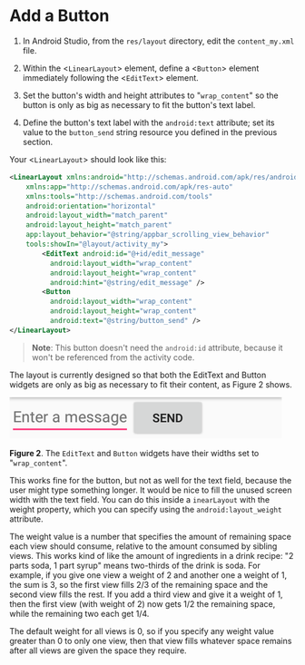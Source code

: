 # Add a Button

1.	In Android Studio, from the `res/layout` directory, edit the `content_my.xml` file.

2.	Within the <`LinearLayout`> element, define a <`Button`> element immediately following the <`EditText`> element.

3.	Set the button's width and height attributes to "`wrap_content`" so the button is only as big as necessary to fit the button's text label.

4.	Define the button's text label with the `android:text` attribute; set its value to the `button_send` string resource you defined in the previous section.

Your <`LinearLayout`> should look like this:

```xml
<LinearLayout xmlns:android="http://schemas.android.com/apk/res/android"
    xmlns:app="http://schemas.android.com/apk/res-auto"
    xmlns:tools="http://schemas.android.com/tools"
    android:orientation="horizontal"
    android:layout_width="match_parent"
    android:layout_height="match_parent"
    app:layout_behavior="@string/appbar_scrolling_view_behavior"
    tools:showIn="@layout/activity_my">
        <EditText android:id="@+id/edit_message"
          android:layout_width="wrap_content"
          android:layout_height="wrap_content"
          android:hint="@string/edit_message" />
        <Button
          android:layout_width="wrap_content"
          android:layout_height="wrap_content"
          android:text="@string/button_send" />
</LinearLayout>
```

>**Note**: This button doesn't need the `android:id` attribute, because it won't be referenced from the activity code.

The layout is currently designed so that both the EditText and Button widgets are only as big as necessary to fit their content, as Figure 2 shows.

![EditText_Wrap.png](/images/edittext_wrap.png)

**Figure 2**. The `EditText` and `Button` widgets have their widths set to "`wrap_content`".

This works fine for the button, but not as well for the text field, because the user might 
type something longer. It would be nice to fill the unused screen width with the text field.
 You can do this inside a `inearLayout` with the weight property, which you can specify using
  the `android:layout_weight` attribute.

The weight value is a number that specifies the amount of remaining space each view should 
consume, relative to the amount consumed by sibling views. This works kind of like the amount
 of ingredients in a drink recipe: "2 parts soda, 1 part syrup" means two-thirds of the drink
  is soda. For example, if you give one view a weight of 2 and another one a weight of 1, the
   sum is 3, so the first view fills 2/3 of the remaining space and the second view fills the
    rest. If you add a third view and give it a weight of 1, then the first view (with weight
     of 2) now gets 1/2 the remaining space, while the remaining two each get 1/4.

The default weight for all views is 0, so if you specify any weight value greater than 0 to 
only one view, then that view fills whatever space remains after all views are given the 
space they require.
